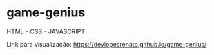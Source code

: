 # game-genius
HTML - CSS - JAVASCRIPT

Link para visualização: https://devlopesrenato.github.io/game-genius/
